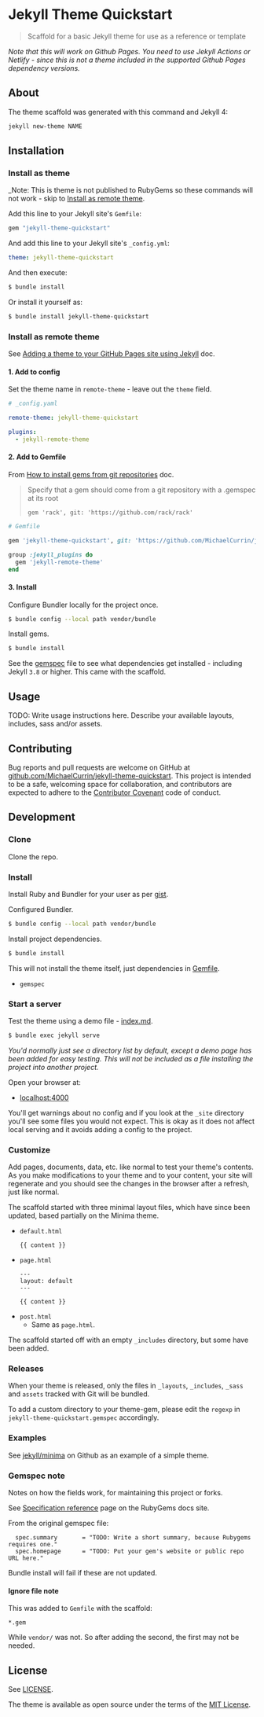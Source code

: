 # Jekyll Theme Quickstart
> Scaffold for a basic Jekyll theme for use as a reference or template


_Note that this will work on Github Pages. You need to use Jekyll Actions or Netlify - since this is not a theme included in the supported Github Pages dependency versions._


## About


The theme scaffold was generated with this command and Jekyll 4:

```sh
jekyll new-theme NAME
```


## Installation


### Install as theme

_Note: This is theme is not published to RubyGems so these commands will not work - skip to [Install as remote theme](#install-as-remote-theme).

Add this line to your Jekyll site's `Gemfile`:

```ruby
gem "jekyll-theme-quickstart"
```

And add this line to your Jekyll site's `_config.yml`:

```yaml
theme: jekyll-theme-quickstart
```

And then execute:

```sh
$ bundle install
```

Or install it yourself as:

```sh
$ bundle install jekyll-theme-quickstart
```


### Install as remote theme

See [Adding a theme to your GitHub Pages site using Jekyll](https://help.github.com/en/github/working-with-github-pages/adding-a-theme-to-your-github-pages-site-using-jekyll) doc.


#### 1. Add to config

Set the theme name in `remote-theme` - leave out the `theme` field.

```yaml
# _config.yaml

remote-theme: jekyll-theme-quickstart

plugins:
  - jekyll-remote-theme
```

#### 2. Add to Gemfile

From [How to install gems from git repositories](https://bundler.io/guides/git.html) doc.

>  Specify that a gem should come from a git repository with a .gemspec at its root
>
> `gem 'rack', git: 'https://github.com/rack/rack'`

```ruby
# Gemfile

gem 'jekyll-theme-quickstart', git: 'https://github.com/MichaelCurrin/jekyll-theme-quickstart'

group :jekyll_plugins do
  gem 'jekyll-remote-theme'
end
```

#### 3. Install

Configure Bundler locally for the project once.

```sh
$ bundle config --local path vendor/bundle
```

Install gems.

```sh
$ bundle install
```

See the [gemspec](jekyll-theme-quickstart.gemspec) file to see what dependencies get installed - including Jekyll `3.8` or higher. This came with the scaffold.


## Usage

TODO: Write usage instructions here. Describe your available layouts, includes, sass and/or assets.


## Contributing

Bug reports and pull requests are welcome on GitHub at [github.com/MichaelCurrin/jekyll-theme-quickstart](https://github.com/MichaelCurrin/jekyll-theme-quickstart). This project is intended to be a safe, welcoming space for collaboration, and contributors are expected to adhere to the [Contributor Covenant](http://contributor-covenant.org) code of conduct.


## Development

### Clone

Clone the repo.

### Install

Install Ruby and Bundler for your user as per [gist](https://gist.github.com/MichaelCurrin/3af38fca4e2903cdedfb8402c18b2936).

Configured Bundler.

```sh
$ bundle config --local path vendor/bundle
```

Install project dependencies.

```sh
$ bundle install
```

This will not install the theme itself, just dependencies in [Gemfile](/Gemfile).

- `gemspec`


### Start a server

Test the theme using a demo file - [index.md](/index.md).

```sh
$ bundle exec jekyll serve
```

_You'd normally just see a directory list by default, except a demo page has been added for easy testing. This will not be included as a file installing the project into another project._

Open your browser at:

- [localhost:4000](http://localhost:4000)

You'll get warnings about no config and if you look at the `_site` directory you'll see some files you would not expect. This is okay as it does not affect local serving and it avoids adding a config to the project.


### Customize

Add pages, documents, data, etc. like normal to test your theme's contents. As you make modifications to your theme and to your content, your site will regenerate and you should see the changes in the browser after a refresh, just like normal.


The scaffold started with three minimal layout files, which have since been updated, based partially on the Minima theme.

- `default.html`
    ```
    {{ content }}
    ```
- `page.html`
    ```
    ---
    layout: default
    ---

    {{ content }}
    ```
- `post.html`
    - Same as `page.html`.

The scaffold started off with an empty `_includes` directory, but some have been added.


### Releases

When your theme is released, only the files in `_layouts`, `_includes`, `_sass` and `assets` tracked with Git will be bundled.

To add a custom directory to your theme-gem, please edit the `regexp` in `jekyll-theme-quickstart.gemspec` accordingly.


### Examples

See [jekyll/minima](https://github.com/jekyll/minima) on Github as an example of a simple theme.


### Gemspec note

Notes on how the fields work, for maintaining this project or forks.

See [Specification reference](https://guides.rubygems.org/specification-reference/) page on the RubyGems docs site.

From the original gemspec file:

```
  spec.summary       = "TODO: Write a short summary, because Rubygems requires one."
  spec.homepage      = "TODO: Put your gem's website or public repo URL here."
```

Bundle install will fail if these are not updated.


#### Ignore file note

This was added to `Gemfile` with the scaffold:

```
*.gem
```

While `vendor/` was not. So after adding the second, the first may not be needed.



## License

See [LICENSE](/LICENSE).

The theme is available as open source under the terms of the [MIT License](https://opensource.org/licenses/MIT).
